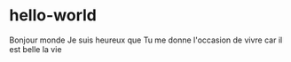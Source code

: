 # hello-world
Bonjour monde 
Je suis heureux que
Tu me donne l'occasion de vivre car 
il est belle la vie
